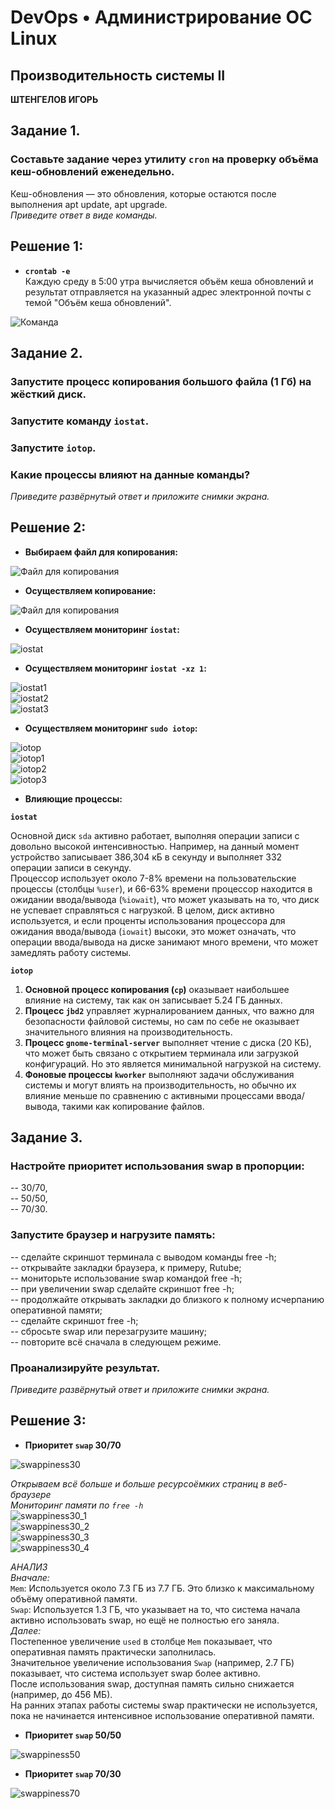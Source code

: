 # DevOps • Администрирование ОС Linux
## Производительность системы II
__ШТЕНГЕЛОВ ИГОРЬ__  
  
## Задание 1.
### Составьте задание через утилиту `cron` на проверку объёма кеш-обновлений еженедельно.
Кеш-обновления — это обновления, которые остаются после выполнения apt update, apt upgrade.  
_Приведите ответ в виде команды._  

## Решение 1:  

* __`crontab -e`__  
Каждую среду в 5:00 утра вычисляется объём кеша обновлений и результат отправляется на указанный адрес электронной почты с темой "Объём кеша обновлений".

![Команда](./images/6_1.png)  

## Задание 2.
### Запустите процесс копирования большого файла (1 Гб) на жёсткий диск.
### Запустите команду `iostat`.
### Запустите `iotop`.
### Какие процессы влияют на данные команды?
_Приведите развёрнутый ответ и приложите снимки экрана._

## Решение 2:  

* __Выбираем файл для копирования:__

![Файл для копирования](./images/6_2.png)  

* __Осуществляем копирование:__

![Файл для копирования](./images/6_3.png)  

* __Осуществляем мониторинг `iostat`:__

![iostat](./images/6_4.png)  

* __Осуществляем мониторинг `iostat -xz 1`:__

![iostat1](./images/6_4_1.png)  
![iostat2](./images/6_4_2.png)  
![iostat3](./images/6_4_3.png)  

* __Осуществляем мониторинг `sudo iotop`:__

![iotop](./images/6_5.png)  
![iotop1](./images/6_5_1.png)  
![iotop2](./images/6_5_2.png)  
![iotop3](./images/6_5_3.png)  

* __Влияющие процессы:__

__`iostat`__  

  Основной диск `sda` активно работает, выполняя операции записи с довольно высокой интенсивностью. Например, на данный момент устройство записывает 386,304 кБ в секунду и выполняет 332 операции записи в секунду.  
  Процессор использует около 7-8% времени на пользовательские процессы (столбцы `%user`), и 66-63% времени процессор находится в ожидании ввода/вывода (`%iowait`), что может указывать на то, что диск не успевает справляться с нагрузкой.
В целом, диск активно используется, и если проценты использования процессора для ожидания ввода/вывода (`iowait`) высоки, это может означать, что операции ввода/вывода на диске занимают много времени, что может замедлять работу системы.

__`iotop`__  
1. __Основной процесс копирования (`cp`)__ оказывает наибольшее влияние на систему, так как он записывает 5.24 ГБ данных.  
2. __Процесс `jbd2`__ управляет журналированием данных, что важно для безопасности файловой системы, но сам по себе не оказывает значительного влияния на производительность. 
 3. __Процесс `gnome-terminal-server`__ выполняет чтение с диска (20 КБ), что может быть связано с открытием терминала или загрузкой конфигураций. Но это является минимальной нагрузкой на систему.  
4. __Фоновые процессы `kworker`__ выполняют задачи обслуживания системы и могут влиять на производительность, но обычно их влияние меньше по сравнению с активными процессами ввода/вывода, такими как копирование файлов.  


## Задание 3.
### Настройте приоритет использования swap в пропорции:
-- 30/70,  
-- 50/50,  
-- 70/30.  
### Запустите браузер и нагрузите память:
-- сделайте скриншот терминала с выводом команды free -h;  
-- открывайте закладки браузера, к примеру, Rutube;  
-- мониторьте использование swap командой free -h;  
-- при увеличении swap сделайте скриншот free -h;  
-- продолжайте открывать закладки до близкого к полному исчерпанию оперативной памяти;  
-- сделайте скриншот free -h;  
-- сбросьте swap или перезагрузите машину;  
-- повторите всё сначала в следующем режиме.  
### Проанализируйте результат.  
_Приведите развёрнутый ответ и приложите снимки экрана._  

## Решение 3:  

* __Приоритет `swap` 30/70__

![swappiness30](./images/6_6.png)  

_Открываем всё больше и больше ресурсоёмких страниц в веб-браузере_  
_Мониторинг памяти по `free -h`_  
![swappiness30_1](./images/6_6_1.png)  
![swappiness30_2](./images/6_6_2.png)  
![swappiness30_3](./images/6_6_3.png)  
![swappiness30_4](./images/6_6_4.png)  

_АНАЛИЗ_  
_Вначале:_  
`Mem`: Используется около 7.3 ГБ из 7.7 ГБ. Это близко к максимальному объёму оперативной памяти.  
`Swap`: Используется 1.3 ГБ, что указывает на то, что система начала активно использовать swap, но ещё не полностью его заняла.  
_Далее:_  
Постепенное увеличение `used` в столбце `Mem` показывает, что оперативная память практически заполнилась.  
Значительное увеличение использования `Swap` (например, 2.7 ГБ) показывает, что система использует swap более активно.  
После использования swap, доступная память сильно снижается (например, до 456 МБ).  
На ранних этапах работы системы swap практически не используется, пока не начинается интенсивное использование оперативной памяти.
  
* __Приоритет `swap` 50/50__  

![swappiness50](./images/6_7.png)  

* __Приоритет `swap` 70/30__

![swappiness70](./images/6_8.png)  

